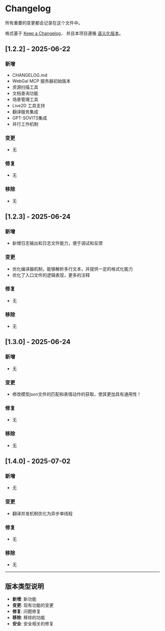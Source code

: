 # Changelog

所有重要的变更都会记录在这个文件中。

格式基于 [Keep a Changelog](https://keepachangelog.com/zh-CN/1.0.0/)，
并且本项目遵循 [语义化版本](https://semver.org/lang/zh-CN/)。

## [1.2.2] - 2025-06-22

### 新增
- CHANGELOG.md
- WebGal MCP 服务器初始版本
- 资源扫描工具
- 文档查询功能
- 场景管理工具
- Live2D 工具支持
- 翻译服务集成
- GPT-SOVITS集成
- 并行工作机制

### 变更
- 无

### 修复
- 无

### 移除
- 无

## [1.2.3] - 2025-06-24

### 新增
- 新增日志输出和日志文件能力，便于调试和反馈

### 变更
- 优化编译器机制，能够解析多行文本，并提供一定的格式化能力
- 优化了入口文件的逻辑表现，更多的注释

### 修复
- 无

### 移除
- 无

## [1.3.0] - 2025-06-24

### 新增
- 无

### 变更
- 修改模型json文件的匹配和表情动作的获取，使其更加具有通用性！

### 修复
- 无

### 移除
- 无

## [1.4.0] - 2025-07-02

### 新增
- 无

### 变更
- 翻译并发机制优化为异步单线程

### 修复
- 无

### 移除
- 无


---

## 版本类型说明

- **新增**: 新功能
- **变更**: 现有功能的变更
- **修复**: 问题修复
- **移除**: 移除的功能
- **安全**: 安全相关的修复 